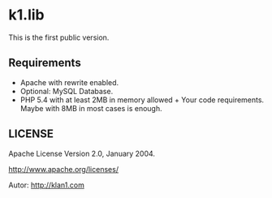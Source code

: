 # k1.lib

This is the first public version. 

## Requirements
- Apache with rewrite enabled.
- Optional: MySQL Database.
- PHP 5.4 with at least 2MB in memory allowed + Your code requirements. Maybe with 8MB in most cases is enough.

## LICENSE
Apache License Version 2.0, January 2004.

http://www.apache.org/licenses/

Autor: http://klan1.com
